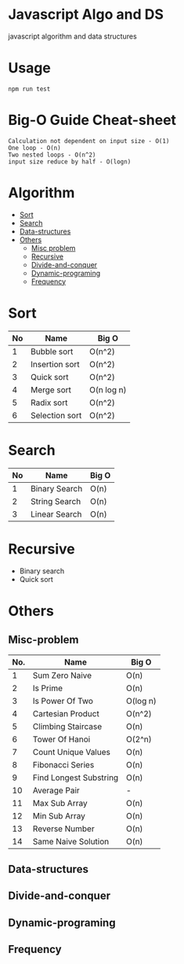 # Javascript Algo and DS
javascript algorithm and data structures
# Usage
```npm
npm run test
```
# **Big-O Guide Cheat-sheet**
    Calculation not dependent on input size - O(1)
    One loop - O(n)
    Two nested loops - O(n^2)
    input size reduce by half - O(logn)
# Algorithm
* [Sort](#sort)
* [Search](#search)
* [Data-structures](#data-structures)
* [Others](#others)
    * [Misc problem](#frequency)
    * [Recursive](#recursive)
    * [Divide-and-conquer](#divide-and-conquer)
    * [Dynamic-programing](#dynamic-programing)
    * [Frequency](#frequency)
# Sort
| No | Name | Big O |
| - | --- | --- |
| 1 | Bubble sort | O(n^2) |
| 2 | Insertion sort | O(n^2) |
| 3 | Quick sort | O(n^2) |
| 4 | Merge sort | O(n log n) |
| 5 | Radix sort | O(n^2) |
| 6 | Selection sort | O(n^2) |
# Search 
|No|Name| Big O |
| - | --- | --- |
| 1 | Binary Search | O(n) |
| 2 | String Search | O(n) |
| 3 | Linear Search | O(n) |
# Recursive
* Binary search
* Quick sort
# Others
## Misc-problem
|No. | Name | Big O |
| - | --- | --- |
| 1 | Sum Zero Naive | O(n) |
| 2 | Is Prime | O(n) |
| 3 | Is Power Of Two  | O(log n) |
| 4 | Cartesian Product | O(n^2) |
| 5 | Climbing Staircase | O(n) |
| 6 | Tower Of Hanoi | O(2^n) |
| 7 | Count Unique Values | O(n) |
| 8 | Fibonacci Series | O(n) |
| 9 | Find Longest Substring | O(n) |
| 10 | Average Pair | - |
| 11 | Max Sub Array | O(n) |
| 12 | Min Sub Array | O(n) |
| 13 | Reverse Number | O(n) |
| 14 | Same Naive Solution | O(n) |
## Data-structures
## Divide-and-conquer
## Dynamic-programing
## Frequency